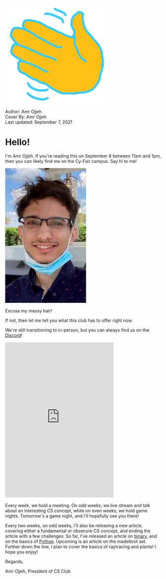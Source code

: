 ![](cover.png)
<figcaption>Author: Amr Ojjeh</figcaption>
<figcaption>Cover By: Amr Ojjeh</figcaption>
<figcaption>Last updated: September 7, 2021</figcaption>

# Hello!

I'm Amr Ojjeh. If you're reading this on September 8 between 11am and 1pm, then you can likely find me on the Cy-Fair campus. Say hi to me!

![](me.jpg)
<figcaption>Excuse my messy hair!</figcaption>

If not, then let me tell you what this club has to offer right now.

We're still transitioning to in-person, but you can always find us on the [Discord](https://discord.gg/NMC3NhzhDt)!

<iframe src="https://discord.com/widget?id=746503262890491965&theme=dark&username=Amr" width="350" height="500" allowtransparency="true" frameborder="0" sandbox="allow-popups allow-popups-to-escape-sandbox allow-same-origin allow-scripts"></iframe>

Every week, we hold a meeting. On odd weeks, we live stream and talk about an interesting CS concept, while on even weeks, we hold game nights. Tomorrow's a game night, and I'll hopefully see you there!

Every two weeks, on odd weeks, I'll also be releasing a new article, covering either a fundamental or obsecure CS concept, and ending the article with a few challenges. So far, I've released an article on [binary](../binary/index.html), and on the basics of [Python](../intro/index.html). Upcoming is an article on the madelbrot set. Further down the line, I plan to cover the basics of raytracing and plants! I hope you enjoy!

Regards,

Amr Ojjeh, President of CS Club
